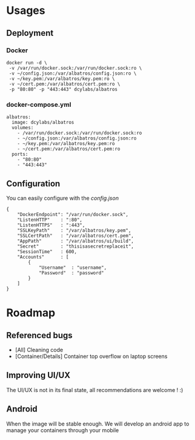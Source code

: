 # Usages 
## Deployment 
### Docker 
```
docker run -d \
 -v /var/run/docker.sock:/var/run/docker.sock:ro \
 -v ~/config.json:/var/albatros/config.json:ro \
 -v ~/key.pem:/var/albatros/key.pem:ro \
 -v ~/cert.pem:/var/albatros/cert.pem:ro \
 -p "80:80" -p "443:443" dcylabs/albatros
```
### docker-compose.yml 
```
albatros:
  image: dcylabs/albatros
  volumes:
    - /var/run/docker.sock:/var/run/docker.sock:ro
    - ~/config.json:/var/albatros/config.json:ro
    - ~/key.pem:/var/albatros/key.pem:ro
    - ~/cert.pem:/var/albatros/cert.pem:ro
  ports:
    - "80:80"
    - "443:443"
```
## Configuration 
You can easily configure with the *config.json*
```
{
	"DockerEndpoint": "/var/run/docker.sock",
	"ListenHTTP"	: ":80",
	"ListenHTTPS"	: ":443",
	"SSLKeyPath"	: "/var/albatros/key.pem",
	"SSLCertPath"	: "/var/albatros/cert.pem",
	"AppPath"		: "/var/albatros/ui/build",
	"Secret"		: "thisisasecretreplaceit",
	"SessionTime"	: 600,
	"Accounts"		: [
		{
			"Username"	: "username",
			"Password"	: "password"
		}
	]
}

```
# Roadmap
## Referenced bugs
 - [All] Cleaning code
 - [Container/Details] Container top overflow on laptop screens

## Improving UI/UX
The UI/UX is not in its final state, all recommendations are welcome ! :) 

## Android 
When the image will be stable enough. We will develop an android app to manage your containers through your mobile 